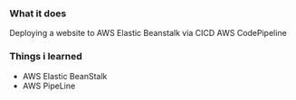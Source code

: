 ### What it does
Deploying a website to AWS Elastic Beanstalk via CICD AWS CodePipeline

### Things i learned
- AWS Elastic BeanStalk
- AWS PipeLine
